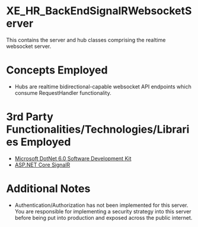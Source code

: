 # XE_HR_BackEndSignalRWebsocketServer
This contains the server and hub classes comprising the realtime websocket server.
# Concepts Employed
* Hubs are realtime bidirectional-capable websocket API endpoints which consume RequestHandler functionality.
# 3rd Party Functionalities/Technologies/Libraries Employed
* [Microsoft DotNet 6.0 Software Development Kit](https://learn.microsoft.com/en-us/dotnet/csharp/)
* [ASP.NET Core SignalR](https://learn.microsoft.com/en-us/aspnet/core/signalr/introduction)
# Additional Notes
* Authentication/Authorization has not been implemented for this server. You are responsible for implementing a security strategy into this server before being put into production and exposed across the public internet. 

